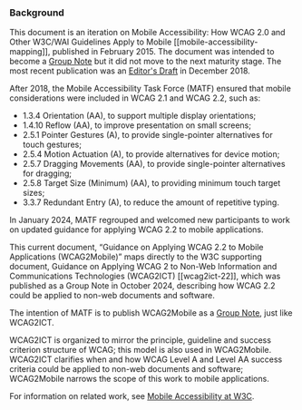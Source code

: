 ### Background

This document is an iteration on Mobile Accessibility: How WCAG 2.0 and Other W3C/WAI Guidelines Apply to Mobile [[mobile-accessibility-mapping]], published in February 2015. The document was intended to become a [Group Note](https://www.w3.org/standards/types/#x2-5-2-group-note) but it did not move to the next maturity stage. The most recent publication was an [Editor's Draft](https://w3c.github.io/Mobile-A11y-TF-Note/) in December 2018.

After 2018, the Mobile Accessibility Task Force (MATF) ensured that mobile considerations were included in WCAG 2.1 and WCAG 2.2, such as:

- 1.3.4 Orientation (AA), to support multiple display orientations;
- 1.4.10 Reflow (AA), to improve presentation on small screens;
- 2.5.1 Pointer Gestures (A), to provide single-pointer alternatives for touch gestures;
- 2.5.4 Motion Actuation (A), to provide alternatives for device motion;
- 2.5.7 Dragging Movements (AA), to provide single-pointer alternatives for dragging;
- 2.5.8 Target Size (Minimum) (AA), to providing minimum touch target sizes;
- 3.3.7 Redundant Entry (A), to reduce the amount of repetitive typing.

In January 2024, MATF regrouped and welcomed new participants to work on updated guidance for applying WCAG 2.2 to mobile applications.

This current document, “Guidance on Applying WCAG 2.2 to Mobile Applications (WCAG2Mobile)” maps directly to the W3C supporting document, Guidance on Applying WCAG 2 to Non-Web Information and Communications Technologies (WCAG2ICT) [[wcag2ict-22]], which was published as a Group Note in October 2024, describing how WCAG 2.2 could be applied to non-web documents and software.

The intention of MATF is to publish WCAG2Mobile as a [Group Note](https://www.w3.org/standards/types/#x2-5-2-group-note), just like WCAG2ICT.

WCAG2ICT is organized to mirror the principle, guideline and success criterion structure of WCAG; this model is also used in WCAG2Mobile. WCAG2ICT clarifies when and how WCAG Level A and Level AA success criteria could be applied to non-web documents and software; WCAG2Mobile narrows the scope of this work to mobile applications.

For information on related work, see [Mobile Accessibility at W3C](https://www.w3.org/WAI/standards-guidelines/mobile/).